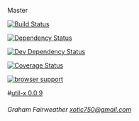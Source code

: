 Master

[![Build Status](https://travis-ci.org/Xotic750/util-x.png?branch=master)](https://travis-ci.org/Xotic750/util-x  "Build Status on Travis CI")

[![Dependency Status](https://david-dm.org/Xotic750/util-x.png)](https://david-dm.org/Xotic750/util-x#info=dependencies&view=table "Dependency Status on David")

[![Dev Dependency Status](https://david-dm.org/Xotic750/util-x/dev-status.png)](https://david-dm.org/Xotic750/util-x#info=devDependencies&view=table "Dev Dependency Status on David")

[![Coverage Status](https://coveralls.io/repos/Xotic750/util-x/badge.png?branch=master)](https://coveralls.io/r/Xotic750/util-x?branch=master "Coverage status on Coveralls")

[![browser support](https://ci.testling.com/Xotic750/util-x.png)](https://ci.testling.com/Xotic750/util-x 'Browser support on Testling CI')

#[util-x 0.0.9](http://xotic750.github.io/util-x/)
###### Graham Fairweather <xotic750@gmail.com>
